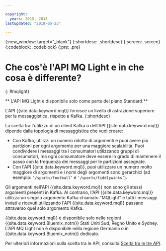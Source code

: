 ```yaml
---

copyright:
  years: 2015, 2018
lastupdated: "2018-05-25"

---
```


{:new_window: target="_blank"}
{:shortdesc: .shortdesc}
{:screen: .screen}
{:codeblock: .codeblock}
{:pre: .pre}

# Che cos'è l'API MQ Light e in che cosa è differente?
{: #mqlight}

** L'API MQ Light è disponibile solo come parte del piano Standard.**
<br/>

L'API {{site.data.keyword.mql}} fornisce un livello di astrazione superiore per la messaggistica, rispetto a Kafka.
{:shortdesc}

La scelta tra l'utilizzo di un client Kafka o dell'API {{site.data.keyword.mql}} dipende dalla topologia di messaggistica che vuoi
creare:

* Con Kafka, utilizzi un numero ridotto di argomenti e puoi avere più partizioni per ogni argomento per una maggiore scalabilità. Puoi condividere i messaggi tra i consumatori utilizzando gruppi di consumatori, ma ogni consumatore deve essere in grado di mantenere il passo con la frequenza dei messaggi per le partizioni assegnate.
* Con l'API {{site.data.keyword.mql}}, puoi utilizzare un numero molto maggiore di argomenti e i nomi degli argomenti sono gerarchici (ad esempio: <code>‘/sports/football’</code> e <code>‘/sports/tiddlywinks’</code>). 

Gli argomenti nell'API {{site.data.keyword.mql}} non sono gli stessi
argomenti presenti in Kafka. Al contrario, l'API {{site.data.keyword.mql}} utilizza
un singolo argomento Kafka chiamato "MQLight" e tutti i messaggi inviati e ricevuti utilizzando l'API {{site.data.keyword.mql}} passano attraverso quel solo argomento Kafka.

{{site.data.keyword.mql}} è disponibile solo nelle regioni
{{site.data.keyword.Bluemix_notm}} Stati Uniti Sud, Regno Unito e Sydney. L'API MQ Light non è disponibile nella regione Germania o in
{{site.data.keyword.Bluemix_notm}} dedicato.

<!-- begin STAGING ONLY -->
Per ulteriori informazioni sulla scelta tra le API, consulta [Scelta tra le tre API](/docs/services/MessageHub/messagehub087.html).
<!-- end STAGING ONLY -->

